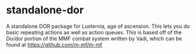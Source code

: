 # standalone-dor
A standalone DOR package for Lusternia, age of ascension.
This lets you do basic repeating actions as well as action queues.
This is based off of the Do/dor portion of the MMF combat system written by Vadi, which can be found at https://github.com/m-mf/m-mf

